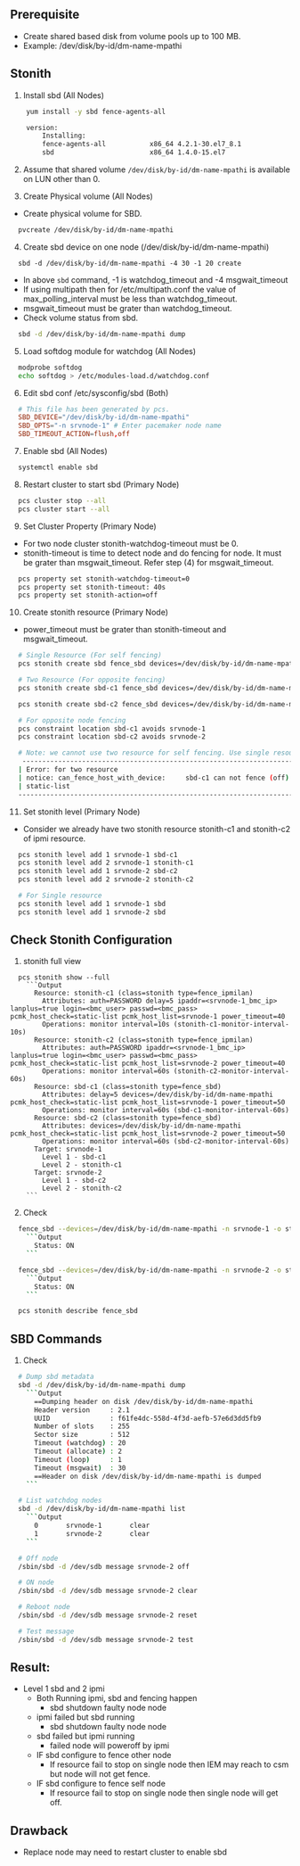 ## Prerequisite

  - Create shared based disk from volume pools up to 100 MB.
  - Example: /dev/disk/by-id/dm-name-mpathi

## Stonith

1. Install sbd (All Nodes)
  ```bash
      yum install -y sbd fence-agents-all

      version:
          Installing:
          fence-agents-all           x86_64 4.2.1-30.el7_8.1
          sbd                        x86_64 1.4.0-15.el7
  ```

2. Assume that shared volume `/dev/disk/by-id/dm-name-mpathi` is available on LUN other than 0.

3. Create Physical volume (All Nodes)
  - Create physical volume for SBD.
  ```bash
    pvcreate /dev/disk/by-id/dm-name-mpathi
  ```

4. Create sbd device on one node (/dev/disk/by-id/dm-name-mpathi)
  ```
    sbd -d /dev/disk/by-id/dm-name-mpathi -4 30 -1 20 create
  ```
  - In above `sbd` command, -1 is watchdog_timeout and -4 msgwait_timeout
  - If using multipath then for /etc/multipath.conf the value of max_polling_interval must be less than watchdog_timeout.
  - msgwait_timeout must be grater than watchdog_timeout.
  - Check volume status from sbd.
  ```bash
    sbd -d /dev/disk/by-id/dm-name-mpathi dump
  ```

5. Load softdog module for watchdog (All Nodes)
  ```bash
    modprobe softdog
    echo softdog > /etc/modules-load.d/watchdog.conf
  ```

6. Edit sbd conf /etc/sysconfig/sbd (Both)
  ```conf
    # This file has been generated by pcs.
    SBD_DEVICE="/dev/disk/by-id/dm-name-mpathi"
    SBD_OPTS="-n srvnode-1" # Enter pacemaker node name
    SBD_TIMEOUT_ACTION=flush,off
  ```

7. Enable sbd (All Nodes)
  ```bash
    systemctl enable sbd
  ```

8. Restart cluster to start sbd (Primary Node)
  ```bash
    pcs cluster stop --all
    pcs cluster start --all
  ```

9. Set Cluster Property (Primary Node)
  - For two node cluster stonith-watchdog-timeout must be 0.
  - stonith-timeout is time to detect node and do fencing for node. It must be grater than msgwait_timeout. Refer step (4) for msgwait_timeout.
  ```bash
    pcs property set stonith-watchdog-timeout=0
    pcs property set stonith-timeout: 40s
    pcs property set stonith-action=off
  ```

10. Create stonith resource (Primary Node)
  - power_timeout must be grater than stonith-timeout and msgwait_timeout.
  ```bash
    # Single Resource (For self fencing)
    pcs stonith create sbd fence_sbd devices=/dev/disk/by-id/dm-name-mpathi pcmk_host_check=static-list pcmk_host_list="srvnode-1 srvnode-2" power_timeout=50 delay=5 meta failure-timeout=15s

    # Two Resource (For opposite fencing)
    pcs stonith create sbd-c1 fence_sbd devices=/dev/disk/by-id/dm-name-mpathi pcmk_host_check=static-list pcmk_host_list=srvnode-1 power_timeout=50 delay=5 meta failure-timeout=15s

    pcs stonith create sbd-c2 fence_sbd devices=/dev/disk/by-id/dm-name-mpathi pcmk_host_check=static-list pcmk_host_list=srvnode-2 power_timeout=50 meta failure-timeout=15s

    # For opposite node fencing
    pcs constraint location sbd-c1 avoids srvnode-1
    pcs constraint location sbd-c2 avoids srvnode-2

    # Note: we cannot use two resource for self fencing. Use single resource for self fencing.
     --------------------------------------------------------------------------------
    | Error: for two resource                                                        |
    | notice: can_fence_host_with_device:     sbd-c1 can not fence (off) srvnode-2:  |
    | static-list                                                                    |
    ---------------------------------------------------------------------------------
  ```

11. Set stonith level (Primary Node)
  - Consider we already have two stonith resource stonith-c1 and stonith-c2 of ipmi resource.
  ```bash
    pcs stonith level add 1 srvnode-1 sbd-c1
    pcs stonith level add 2 srvnode-1 stonith-c1
    pcs stonith level add 1 srvnode-2 sbd-c2
    pcs stonith level add 2 srvnode-2 stonith-c2

    # For Single resource
    pcs stonith level add 1 srvnode-1 sbd
    pcs stonith level add 1 srvnode-2 sbd
  ```

## Check Stonith Configuration

1. stonith full view
  ```
    pcs stonith show --full
      ```Output
        Resource: stonith-c1 (class=stonith type=fence_ipmilan)
          Attributes: auth=PASSWORD delay=5 ipaddr=<srvnode-1_bmc_ip> lanplus=true login=<bmc_user> passwd=<bmc_pass> pcmk_host_check=static-list pcmk_host_list=srvnode-1 power_timeout=40
          Operations: monitor interval=10s (stonith-c1-monitor-interval-10s)
        Resource: stonith-c2 (class=stonith type=fence_ipmilan)
          Attributes: auth=PASSWORD ipaddr=<srvnode-1_bmc_ip> lanplus=true login=<bmc_user> passwd=<bmc_pass> pcmk_host_check=static-list pcmk_host_list=srvnode-2 power_timeout=40
          Operations: monitor interval=60s (stonith-c2-monitor-interval-60s)
        Resource: sbd-c1 (class=stonith type=fence_sbd)
          Attributes: delay=5 devices=/dev/disk/by-id/dm-name-mpathi pcmk_host_check=static-list pcmk_host_list=srvnode-1 power_timeout=50
          Operations: monitor interval=60s (sbd-c1-monitor-interval-60s)
        Resource: sbd-c2 (class=stonith type=fence_sbd)
          Attributes: devices=/dev/disk/by-id/dm-name-mpathi pcmk_host_check=static-list pcmk_host_list=srvnode-2 power_timeout=50
          Operations: monitor interval=60s (sbd-c2-monitor-interval-60s)
        Target: srvnode-1
          Level 1 - sbd-c1
          Level 2 - stonith-c1
        Target: srvnode-2
          Level 1 - sbd-c2
          Level 2 - stonith-c2
      ```
  ```

2. Check
  ```bash
    fence_sbd --devices=/dev/disk/by-id/dm-name-mpathi -n srvnode-1 -o status
      ```Output
        Status: ON
      ```

    fence_sbd --devices=/dev/disk/by-id/dm-name-mpathi -n srvnode-2 -o status
      ```Output
        Status: ON
      ```

    pcs stonith describe fence_sbd
  ```

## SBD Commands

1. Check
  ```bash
    # Dump sbd metadata
    sbd -d /dev/disk/by-id/dm-name-mpathi dump
      ```Output
        ==Dumping header on disk /dev/disk/by-id/dm-name-mpathi
        Header version     : 2.1
        UUID               : f61fe4dc-558d-4f3d-aefb-57e6d3dd5fb9
        Number of slots    : 255
        Sector size        : 512
        Timeout (watchdog) : 20
        Timeout (allocate) : 2
        Timeout (loop)     : 1
        Timeout (msgwait)  : 30
        ==Header on disk /dev/disk/by-id/dm-name-mpathi is dumped
      ```

    # List watchdog nodes
    sbd -d /dev/disk/by-id/dm-name-mpathi list
      ```Output
        0       srvnode-1       clear
        1       srvnode-2       clear
      ```

    # Off node
    /sbin/sbd -d /dev/sdb message srvnode-2 off

    # ON node
    /sbin/sbd -d /dev/sdb message srvnode-2 clear

    # Reboot node
    /sbin/sbd -d /dev/sdb message srvnode-2 reset

    # Test message
    /sbin/sbd -d /dev/sdb message srvnode-2 test
  ```

## Result:
  - Level 1 sbd and 2 ipmi
    - Both Running ipmi, sbd and fencing happen
      - sbd shutdown faulty node node
    - ipmi failed but sbd running
      - sbd shutdown faulty node node
    - sbd failed but ipmi running
      - failed node will poweroff by ipmi
    - IF sbd configure to fence other node
      - If resource fail to stop on single node then IEM may reach to csm but node will not get fence.
    - IF sbd configure to fence self node
      - If resource fail to stop on single node then single node will get off.

## Drawback
  - Replace node may need to restart cluster to enable sbd
